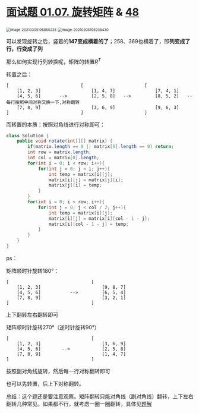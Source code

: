 # [面试题 01.07. 旋转矩阵](https://leetcode-cn.com/problems/rotate-matrix-lcci/) & [48](https://leetcode-cn.com/problems/rotate-image/) 

<img src="C:\Users\surface\AppData\Roaming\Typora\typora-user-images\image-20210305195855235.png" alt="image-20210305195855235" style="zoom:67%;" />

<img src="C:\Users\surface\AppData\Roaming\Typora\typora-user-images\image-20210305195938430.png" alt="image-20210305195938430" style="zoom: 67%;" />

可以发现旋转之后，竖着的**147变成横着的了**；258、369也横着了，即**列变成了行，行变成了列**

那么如何实现行列转换呢，矩阵的转置$R^T$

转置之后：

```
[							[						[
	[1, 2, 3]					[1, 4, 7]				[7, 4, 1]
	[4, 5, 6]		-->			[2, 5, 8]	-->			[8, 5, 2]	--每行按照中间对称交换一下,对称翻转	
	[7, 8, 9]					[3, 6, 9]				[9, 6, 3]
]							]						]
```

而转置的本质：按照对角线进行对称即可：

```java
class Solution {
    public void rotate(int[][] matrix) {
        if(matrix.length == 0 || matrix[0].length == 0) return;
        int row = matrix.length;
        int col = matrix[0].length;
        for(int i = 0; i < row; i++){
            for(int j = 0; j < i; j++){
                int temp = matrix[i][j];
                matrix[i][j] = matrix[j][i];
                matrix[j][i] = temp;
            }
        }
        for(int i = 0; i < row; i++){
            for(int j = 0; j < col / 2; j++){
                int temp = matrix[i][j];
                matrix[i][j] = matrix[i][col - 1 - j];
                matrix[i][col - 1 - j] = temp;
            }
        }
    }
}
```

ps：

矩阵顺时针旋转180°：

```
[								[
    [1, 2, 3]						[9, 8, 7]
    [4, 5, 6]			-->			[6, 5, 4]
    [7, 8, 9]						[3, 2, 1]
]								]
```

上下翻转左右翻转即可

矩阵顺时针旋转270°（逆时针旋转90°）

```
[								[
	[1, 2, 3]						[3, 6, 9]
	[4, 5, 6]        -->			[2, 5, 8]
	[7, 8, 9]						[1, 4, 7]
]								]
```

按照副对角线旋转，然后每一行对称翻转即可

也可以先转置，后上下对称翻转。

总结：这个题还是要注意观察。矩阵翻转只能对角线（副对角线）翻转，上下左右翻转几种常见。如果都不行，就考虑一圈一圈翻转，具体见[题解](https://leetcode-cn.com/problems/rotate-image/solution/li-kou-48xiao-bai-du-neng-kan-dong-de-fang-fa-zhu-/)